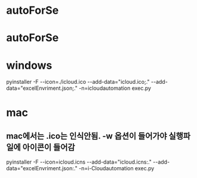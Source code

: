 ﻿# autoForSe
# autoForSe

# windows
pyinstaller -F --icon=./icloud.ico --add-data="icloud.ico;." --add-data="excelEnvriment.json;." -n=icloudautomation exec.py

# mac
## mac에서는 .ico는 인식안됨. -w 옵션이 들어가야 실행파일에 아이콘이 들어감
pyinstaller -F --icon=icloud.icns --add-data="icloud.icns:." --add-data="excelEnvriment.json:." -n=i-Cloudautomation exec.py
